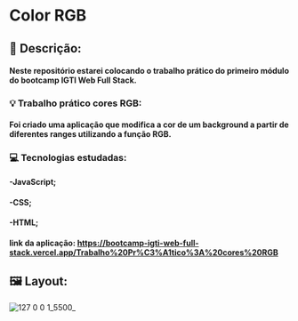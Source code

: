 # Color RGB

## 🔖 Descrição:

 #### Neste repositório estarei colocando o trabalho prático do primeiro módulo do bootcamp IGTI Web Full Stack.

  ### 💡 Trabalho prático cores RGB:
  #### Foi criado uma aplicação que modifica a cor de um background a partir de diferentes ranges utilizando a função RGB.
   ### 💻 Tecnologias estudadas:
   #### -JavaScript;
 
   #### -CSS;
 
   #### -HTML;
   
   #### link da aplicação: https://bootcamp-igti-web-full-stack.vercel.app/Trabalho%20Pr%C3%A1tico%3A%20cores%20RGB
 

##  🖼 Layout:
 ![127 0 0 1_5500_](https://user-images.githubusercontent.com/62624302/88134551-4b3f8b80-cbbb-11ea-8268-4139fa8205ad.png)
